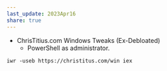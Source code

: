 ```yaml
---  
last_update: 2023Apr16  
share: true    
---  
```

  
  
- ChrisTitius.com Windows Tweaks (Ex-Debloated)  
	- PowerShell as administrator.  
```  
iwr -useb https://christitus.com/win iex  
```